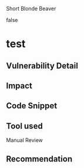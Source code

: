 Short Blonde Beaver

false

# test

## Vulnerability Detail

## Impact

## Code Snippet

## Tool used

Manual Review

## Recommendation